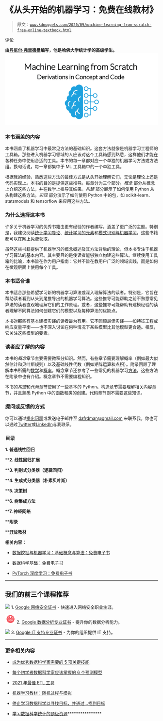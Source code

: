 # 《从头开始的机器学习：免费在线教材》

> 原文：[`www.kdnuggets.com/2020/09/machine-learning-from-scratch-free-online-textbook.html`](https://www.kdnuggets.com/2020/09/machine-learning-from-scratch-free-online-textbook.html)

评论

**由[丹尼尔·弗里德曼](https://github.com/dafriedman97)编写，他是哈佛大学统计学的高级学生。**![](img/af62a165474ae8729b4c78d193653ba2.png)

### 本书涵盖的内容

本书涵盖了机器学习中最常见方法的基础知识。这套方法就像是机器学习工程师的工具箱。那些进入机器学习领域的人应该对这个工具箱感到熟悉，这样他们才能在各种任务中使用合适的工具。本书的每一章都对应一个单独的机器学习方法或方法组。换句话说，每一章都集中于 ML 工具箱中的一个单独工具。

根据我的经验，熟悉这些方法的最佳方式是从头开始理解它们，无论是理论上还是代码实现上。本书的目的是提供这些推导。每章分为三个部分。*概念* 部分从概念上介绍这些方法，并在数学上推导其结果。*构建* 部分展示了如何使用 Python 从头构建这些方法。*实现* 部分演示了如何使用 Python 中的包，如 scikit-learn、statsmodels 和 tensorflow 来应用这些方法。

### 为什么选择这本书

许多关于机器学习的优秀书籍由更有经验的作者编写，涵盖了更广泛的主题。特别是，我建议阅读[统计学习导论](http://faculty.marshall.usc.edu/gareth-james/ISL/)、[统计学习的元素](https://web.stanford.edu/~hastie/ElemStatLearn/)和[模式识别与机器学习](https://www.microsoft.com/en-us/research/publication/pattern-recognition-machine-learning/)，这些书籍都可以在网上免费获取。

虽然这些书籍提供了机器学习的概念概述及其方法背后的理论，但本书专注于机器学习算法的基本内容。其主要目的是使读者能够独立构建这些算法。继续使用工具箱的比喻，本书旨在作为用户指南：它并不旨在教用户广泛的领域实践，而是如何在微观层面上使用每个工具。

### 本书适合谁

本书适合那些希望学习新的机器学习算法或深入理解算法的读者。特别是，它旨在帮助读者看到从头到尾推导出的机器学习算法。这些推导可能帮助之前不熟悉常见算法的读者直观地理解它们的工作原理。或者，这些推导可能帮助有建模经验的读者理解不同算法如何创建它们的模型以及每种算法的优缺点。

本书对那些有基本建模实践的读者最为有用。它不回顾最佳实践——如特征工程或响应变量平衡——也不深入讨论在何种情况下某些模型比其他模型更合适。相反，它关注这些模型的要素。

### 读者应了解的内容

本书的*概念*章节主要需要微积分知识。然而，有些章节需要理解概率（例如最大似然估计和贝叶斯规则）以及基础线性代数（例如矩阵运算和点积）。附录回顾了理解本书所需的[数学](https://dafriedman97.github.io/mlbook/content/appendix/methods.html)和[概率](https://dafriedman97.github.io/mlbook/content/appendix/methods.html)。概念章节还参考了一些常见的机器学习[方法](https://dafriedman97.github.io/mlbook/content/appendix/methods.html)，这些方法在附录中也有介绍。概念章节不需要编程知识。

本书的*构造*和*代码*章节使用了一些基本的 Python。构造章节需要理解相关内容章节，并且熟悉 Python 中的函数和类的创建。代码章节则不需要这些知识。

### 提问或反馈的方式

你可以通过[提出问题](https://github.com/dafriedman97/mlbook/issues)或发送电子邮件至 dafrdman@gmail.com 来联系我。你也可以通过[Twitter](https://twitter.com/dafrdman)或[LinkedIn](https://www.linkedin.com/in/daniel-friedman-36b1b2139/)与我联系。

### 目录

**1\. 普通线性回归**

****2\. 线性回归扩展**

****3\. 判别式分类器（逻辑回归）**

****4\. 生成式分类器（朴素贝叶斯）**

****5\. 决策树**

****6\. 树集成方法**

****7\. 神经网络**

****附录**

****[开放教材](https://dafriedman97.github.io/mlbook/content/introduction.html)**

**相关内容：**

+   [数据挖掘与机器学习：基础概念与算法：免费电子书](https://www.kdnuggets.com/2020/07/data-mining-machine-learning-free-ebook.html)

+   [数据科学基础：免费电子书](https://www.kdnuggets.com/2020/07/foundations-data-science-free-ebook.html)

+   [PyTorch 深度学习：免费电子书](https://www.kdnuggets.com/2020/07/pytorch-deep-learning-free-ebook.html)

* * *

## 我们的前三个课程推荐

![](img/0244c01ba9267c002ef39d4907e0b8fb.png) 1\. [Google 网络安全证书](https://www.kdnuggets.com/google-cybersecurity) - 快速进入网络安全职业生涯。

![](img/e225c49c3c91745821c8c0368bf04711.png) 2\. [Google 数据分析专业证书](https://www.kdnuggets.com/google-data-analytics) - 提升你的数据分析能力。

![](img/0244c01ba9267c002ef39d4907e0b8fb.png) 3\. [Google IT 支持专业证书](https://www.kdnuggets.com/google-itsupport) - 为你的组织提供 IT 支持。

* * *

### 更多相关内容

+   [成为优秀数据科学家需要的 5 项关键技能](https://www.kdnuggets.com/2021/12/5-key-skills-needed-become-great-data-scientist.html)

+   [每个初学者数据科学家应该掌握的 6 个预测模型](https://www.kdnuggets.com/2021/12/6-predictive-models-every-beginner-data-scientist-master.html)

+   [2021 年最佳 ETL 工具](https://www.kdnuggets.com/2021/12/mozart-best-etl-tools-2021.html)

+   [机器学习教材：随机过程与模拟](https://www.kdnuggets.com/2022/03/datashaping-machine-learning-textbook-stochastic-processes-simulations.html)

+   [停止学习数据科学以寻找目标，并通过…找到目标](https://www.kdnuggets.com/2021/12/stop-learning-data-science-find-purpose.html)

+   [学习数据科学统计的顶级资源](https://www.kdnuggets.com/2021/12/springboard-top-resources-learn-data-science-statistics.html)****************
